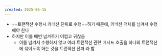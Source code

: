 ```yaml
---
created: 2025-05-15
---
```

- ==트랜잭션 수행시 커넥션 단위로 수행==하기 때문에, 커넥션 객체를 넘겨서 수행해야 한다
- 하지만 이를 매번 넘겨주기 어렵고 귀찮음
	- 이를 넘겨서 수행하지 않고 여러 트랜잭션 관련 메서드 호출을 하나의 트랜잭션에 묶이도록 하는 것을 트랜잭션 전파 라 함